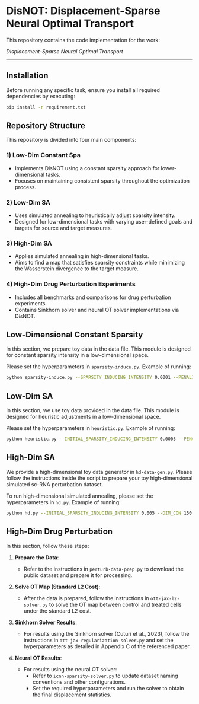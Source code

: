 # **DisNOT: Displacement-Sparse Neural Optimal Transport**

This repository contains the code implementation for the work:

*Displacement-Sparse Neural Optimal Transport*

---

## **Installation**

Before running any specific task, ensure you install all required dependencies by executing:

```bash
pip install -r requirement.txt
```

## **Repository Structure**

This repository is divided into four main components:

### 1) **Low-Dim Constant Spa**
   - Implements DisNOT using a constant sparsity approach for lower-dimensional tasks.
   - Focuses on maintaining consistent sparsity throughout the optimization process.

### 2) **Low-Dim SA**
   - Uses simulated annealing to heuristically adjust sparsity intensity.
   - Designed for low-dimensional tasks with varying user-defined goals and targets for source and target measures.

### 3) **High-Dim SA**
   - Applies simulated annealing in high-dimensional tasks.
   - Aims to find a map that satisfies sparsity constraints while minimizing the Wasserstein divergence to the target measure.

### 4) **High-Dim Drug Perturbation Experiments**
   - Includes all benchmarks and comparisons for drug perturbation experiments.
   - Contains Sinkhorn solver and neural OT solver implementations via DisNOT.

## Low-Dimensional Constant Sparsity

In this section, we prepare toy data in the data file. This module is designed for constant sparsity intensity in a low-dimensional space.

Please set the hyperparameters in `sparsity-induce.py`. Example of running:

```bash
python sparsity-induce.py --SPARSITY_INDUCING_INTENSITY 0.0001 --PENALITY 'stvs'
```

## **Low-Dim SA**

In this section, we use toy data provided in the data file. This module is designed for heuristic adjustments in a low-dimensional space.

Please set the hyperparameters in `heuristic.py`. Example of running: 

```bash
python heuristic.py --INITIAL_SPARSITY_INDUCING_INTENSITY 0.0005 --PENALITY 'stvs' --ALPHA 0.8 --SA_MIN_TEMP 0.1 --SA_TEMPERATURE_DECAY_RATE 0.98
```

## **High-Dim SA**

We provide a high-dimensional toy data generator in `hd-data-gen.py`. Please follow the instructions inside the script to prepare your toy high-dimensional simulated sc-RNA perturbation dataset.

To run high-dimensional simulated annealing, please set the hyperparameters in `hd.py`. Example of running:

```bash
python hd.py --INITIAL_SPARSITY_INDUCING_INTENSITY 0.005 --DIM_CON 150 --SA_MIN_TEMP 0.15 --SA_TEMPERATURE_DECAY_RATE 0.95 --INPUT_DIM 78
```

## **High-Dim Drug Perturbation**

In this section, follow these steps:

1. **Prepare the Data**:
   - Refer to the instructions in `perturb-data-prep.py` to download the public dataset and prepare it for processing.

2. **Solve OT Map (Standard L2 Cost)**:
   - After the data is prepared, follow the instructions in `ott-jax-l2-solver.py` to solve the OT map between control and treated cells under the standard L2 cost.

3. **Sinkhorn Solver Results**:
   - For results using the Sinkhorn solver (Cuturi et al., 2023), follow the instructions in `ott-jax-regularization-solver.py` and set the hyperparameters as detailed in Appendix C of the referenced paper.

4. **Neural OT Results**:
   - For results using the neural OT solver:
     - Refer to `icnn-sparsity-solver.py` to update dataset naming conventions and other configurations.
     - Set the required hyperparameters and run the solver to obtain the final displacement statistics.
